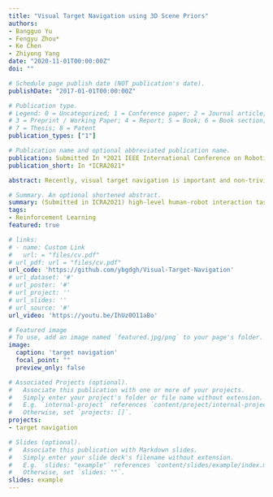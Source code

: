 ```yaml
---
title: "Visual Target Navigation using 3D Scene Priors"
authors:
- Bangguo Yu
- Fengyu Zhou*
- Ke Chen
- Zhiyong Yang
date: "2020-11-01T00:00:00Z"
doi: ""

# Schedule page publish date (NOT publication's date).
publishDate: "2017-01-01T00:00:00Z"

# Publication type.
# Legend: 0 = Uncategorized; 1 = Conference paper; 2 = Journal article;
# 3 = Preprint / Working Paper; 4 = Report; 5 = Book; 6 = Book section;
# 7 = Thesis; 8 = Patent
publication_types: ["1"]

# Publication name and optional abbreviated publication name.
publication: Submitted In *2021 IEEE International Conference on Robotics and Automation*
publication_short: In *ICRA2021*

abstract: Recently, visual target navigation is important and non-trivial for autonomous robots because it closely relates to the ability of cognitive reasoning. Classical methods and learning based methods are fundamental components of robot navigation which have been studied for a long time. However, the representation of the scene memory and priors, and the generalization of method in unseen scene are the core challenges due to the complexity and indeterminacy of the indoor scene. Here, we proposed a framework for visual target navigation that efficiently fuses the SLAM and deep reinforcement learning method with explicit 3D scene priors. In the proposed method, we adopt SLAM to build a semantic map as scene memory and learn navigation policy based on the real-time map and explicit scene priors to make the optimal decision. Afterward, the 3D scene priors are generated from Visual Genome dataset and incorporated with the framework using R-GCN. The explicit scene memory and priors can provide more intuitional features for visual target navigation tasks than the implicit representation learning from networks. Experiment results demonstrate that the proposed framework significantly outperforms existing methods in the target navigation task in the unseen scene. We also compared our method with the human subjective decision in visual target navigation.

# Summary. An optional shortened abstract.
summary: (Submitted in ICRA2021) high-level human-robot interaction tasks, 3D semantic scene graphs
tags:
- Reinforcement Learning
featured: true

# links:
# - name: Custom Link
#   url: = "files/cv.pdf"
# url_pdf: url = "files/cv.pdf"
url_code: 'https://github.com/ybgdgh/Visual-Target-Navigation'
# url_dataset: '#'
# url_poster: '#'
# url_project: ''
# url_slides: ''
# url_source: '#'
url_video: 'https://youtu.be/IhUz0O11aBo'

# Featured image
# To use, add an image named `featured.jpg/png` to your page's folder. 
image:
  caption: 'target navigation'
  focal_point: ""
  preview_only: false

# Associated Projects (optional).
#   Associate this publication with one or more of your projects.
#   Simply enter your project's folder or file name without extension.
#   E.g. `internal-project` references `content/project/internal-project/index.md`.
#   Otherwise, set `projects: []`.
projects:
- target navigation

# Slides (optional).
#   Associate this publication with Markdown slides.
#   Simply enter your slide deck's filename without extension.
#   E.g. `slides: "example"` references `content/slides/example/index.md`.
#   Otherwise, set `slides: ""`.
slides: example
---
```



